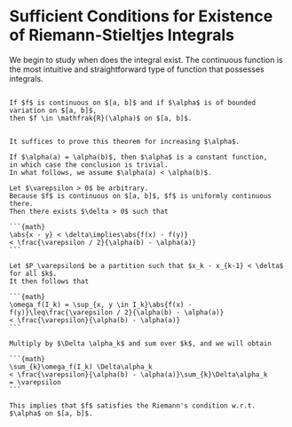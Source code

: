# Sufficient Conditions for Existence of Riemann-Stieltjes Integrals

We begin to study when does the integral exist.
The continuous function is the most intuitive
and straightforward type of function that possesses integrals.


````{prf:theorem} 

If $f$ is continuous on $[a, b]$ and if $\alpha$ is of bounded variation on $[a, b]$,
then $f \in \mathfrak{R}(\alpha)$ on $[a, b]$.

````

````{prf:proof}

It suffices to prove this theorem for increasing $\alpha$.

If $\alpha(a) = \alpha(b)$, then $\alpha$ is a constant function,
in which case the conclusion is trivial.
In what follows, we assume $\alpha(a) < \alpha(b)$.

Let $\varepsilon > 0$ be arbitrary.
Because $f$ is continuous on $[a, b]$, $f$ is uniformly continuous there.
Then there exists $\delta > 0$ such that

```{math}
\abs{x - y} < \delta\implies\abs{f(x) - f(y)}
< \frac{\varepsilon / 2}{\alpha(b) - \alpha(a)}
```

Let $P_\varepsilon$ be a partition such that $x_k - x_{k-1} < \delta$ for all $k$.
It then follows that

```{math}
\omega_f(I_k) = \sup_{x, y \in I_k}\abs{f(x) - f(y)}\leq\frac{\varepsilon / 2}{\alpha(b) - \alpha(a)}
< \frac{\varepsilon}{\alpha(b) - \alpha(a)}
```

Multiply by $\Delta \alpha_k$ and sum over $k$, and we will obtain

```{math}
\sum_{k}\omega_f(I_k) \Delta\alpha_k
< \frac{\varepsilon}{\alpha(b) - \alpha(a)}\sum_{k}\Delta\alpha_k
= \varepsilon
```

This implies that $f$ satisfies the Riemann's condition w.r.t. $\alpha$ on $[a, b]$.

````